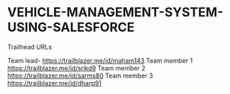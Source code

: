# VEHICLE-MANAGEMENT-SYSTEM-USING-SALESFORCE

Trailhead URLs

Team lead- https://trailblazer.me/id/maham143
Team member 1 https://trailblazer.me/id/srikd9
Team member 2 https://trailblazer.me/id/sarms80
Team member 3 https://trailblazer.me/id/dharp91
